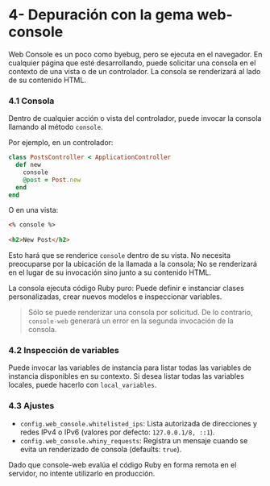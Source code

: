# 4- Depuración con la gema web-console

Web Console es un poco como byebug, pero se ejecuta en el navegador. En cualquier página que esté desarrollando, puede solicitar una consola en el contexto de una vista o de un controlador. La consola se renderizará al lado de su contenido HTML.

### 4.1 Consola

Dentro de cualquier acción o vista del controlador, puede invocar la consola llamando al método `console`.

Por ejemplo, en un controlador:

```ruby
class PostsController < ApplicationController
  def new
    console
    @post = Post.new
  end
end
```

O en una vista:

```html
<% console %>
 
<h2>New Post</h2>
```

Esto hará que se renderice `console` dentro de su vista. No necesita preocuparse por la ubicación de la llamada a la consola; No se renderizará en el lugar de su invocación sino junto a su contenido HTML.

La consola ejecuta código Ruby puro: Puede definir e instanciar clases personalizadas, crear nuevos modelos e inspeccionar variables.

> Sólo se puede renderizar una consola por solicitud. De lo contrario, `console-web` generará un error en la segunda invocación de la consola.

### 4.2 Inspección de variables

Puede invocar las variables de instancia para listar todas las variables de instancia disponibles en su contexto. Si desea listar todas las variables locales, puede hacerlo con `local_variables`.

### 4.3 Ajustes

* `config.web_console.whitelisted_ips`: Lista autorizada de direcciones y redes IPv4 o IPv6 \(valores por defecto:  `127.0.0.1/8, ::1`\).
* `config.web_console.whiny_requests`: Registra un mensaje cuando se evita un renderizado de consola \(defaults: `true`\).

Dado que console-web evalúa el código Ruby en forma remota en el servidor, no intente utilizarlo en producción.













